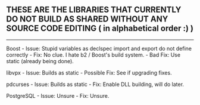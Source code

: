 ## THESE ARE THE LIBRARIES THAT CURRENTLY DO NOT BUILD AS SHARED WITHOUT ANY SOURCE CODE EDITING ( in alphabetical order :) )

-------------------------------------------------------------------------------------------------------------------

Boost - Issue: Stupid variables as declspec import and export do not define correctly - Fix: No clue. I hate b2 / Boost's build system. - Bad Fix: Use static (already being done).

libvpx - Issue: Builds as static - Possible Fix: See if upgrading fixes.

pdcurses - Issue: Builds as static - Fix: Enable DLL building, will do later.

PostgreSQL - Issue: Unsure - Fix: Unsure.
